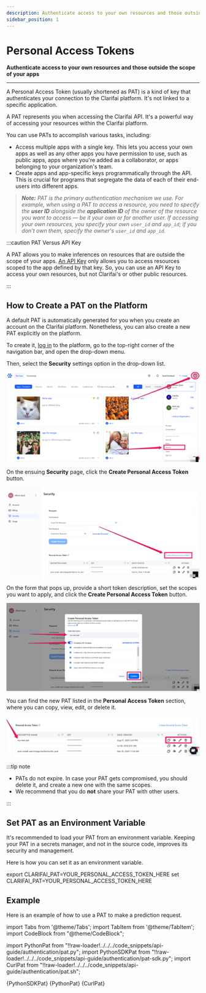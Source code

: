 ```yaml
---
description: Authenticate access to your own resources and those outside the scope of your apps
sidebar_position: 1
---
```


# Personal Access Tokens

**Authenticate access to your own resources and those outside the scope of your apps**
<hr />

A Personal Access Token \(usually shortened as PAT\) is a kind of key that authenticates your connection to the Clarifai platform. It's not linked to a specific application.

A PAT represents you when accessing the Clarifai API. It's a powerful way of accessing your resources within the Clarifai platform. 

You can use PATs to accomplish various tasks, including:

- Access multiple apps with a single key. This lets you access your own apps as well as any other apps you have permission to use, such as public apps, apps where you're added as a collaborator, or apps belonging to your organization's team.
- Create apps and app-specific keys programmatically through the API. This is crucial for programs that segregate the data of each of their end-users into different apps.


> _**Note:** PAT is the primary authentication mechanism we use.  For example, when using a PAT to access a resource, you need to specify the **user ID** alongside the **application ID** of the owner of the resource you want to access — be it your own or for another user. If accessing your own resources, you specify your own `user_id` and `app_id`; if you don't own them, specify the owner's `user_id` and `app_id`._


:::caution PAT Versus API Key

A PAT allows you to make inferences on resources that are outside the scope of your apps. [An API Key](https://docs.clarifai.com/clarifai-basics/authentication/app-specific-api-keys) only allows you to access resources scoped to the app defined by that key. So, you can use an API Key to access your own resources, but not Clarifai's or other public resources. 

:::

## How to Create a PAT on the Platform

A default PAT is automatically generated for you when you create an account on the Clarifai platform. Nonetheless, you can also create a new PAT explicitly on the platform. 

To create it, [log in](https://clarifai.com/login) to the platform, go to the top-right corner of the navigation bar, and open the drop-down menu.

Then, select the **Security** settings option in the drop-down list.

![Create new PAT on Community](/img/others/create_pat_community.png)

On the ensuing **Security** page, click the **Create Personal Access Token** button.  

![Account security settings](/img/others/account_security_settings.png)

On the form that pops up, provide a short token description, set the scopes you want to apply, and click the **Create Personal Access Token** button.

![create pat](/img/others/pat_dialog_box.png)

You can find the new PAT listed in the **Personal Access Token** section, where you can copy, view, edit, or delete it.

![listed pat](/img/others/pat_section_1.png)

:::tip note

- PATs do not expire. In case your PAT gets compromised, you should delete it, and create a new one with the same scopes.
- We recommend that you do **not** share your PAT with other users.

:::

## Set PAT as an Environment Variable

It's recommended to load your PAT from an environment variable. Keeping your PAT in a secrets manager, and not in the source code, improves its security and management.

Here is how you can set it as an environment variable.

<Tabs groupId="code">
<TabItem value="bash" label="Unix-Like Systems">
    <CodeBlock className="language-bash"> export CLARIFAI_PAT=YOUR_PERSONAL_ACCESS_TOKEN_HERE </CodeBlock>
</TabItem>
<TabItem value="bash2" label="Windows">
    <CodeBlock className="language-bash"> set CLARIFAI_PAT=YOUR_PERSONAL_ACCESS_TOKEN_HERE </CodeBlock>
</TabItem>
</Tabs>

## Example

Here is an example of how to use a PAT to make a prediction request. 



import Tabs from '@theme/Tabs';
import TabItem from '@theme/TabItem';
import CodeBlock from "@theme/CodeBlock";

import PythonPat from "!!raw-loader!../../../code_snippets/api-guide/authentication/pat.py";
import PythonSDKPat from "!!raw-loader!../../../code_snippets/api-guide/authentication/pat-sdk.py";
import CurlPat from "!!raw-loader!../../../code_snippets/api-guide/authentication/pat.sh";

<Tabs groupId="code">
<TabItem value="python" label="Python SDK">
     <CodeBlock className="language-python">{PythonSDKPat}</CodeBlock>
</TabItem>
<TabItem value="pythongrpc" label="Python (gRPC)">
     <CodeBlock className="language-python">{PythonPat}</CodeBlock>
</TabItem>

<TabItem value="curl" label="cURL">
    <CodeBlock className="language-bash">{CurlPat}</CodeBlock>
</TabItem>
</Tabs>